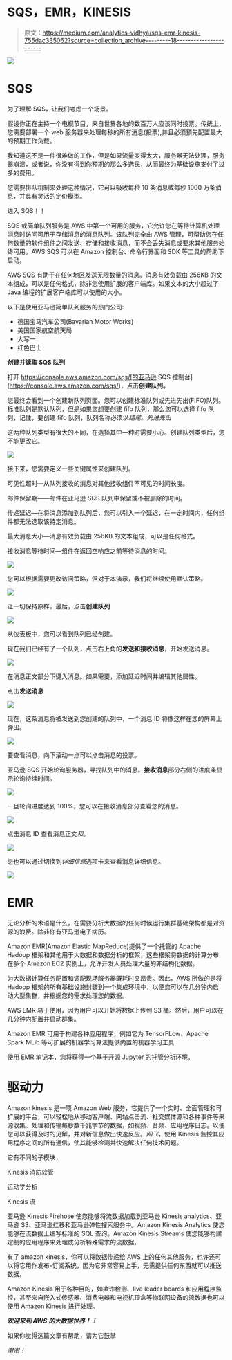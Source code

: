 # SQS，EMR，KINESIS

> 原文：<https://medium.com/analytics-vidhya/sqs-emr-kinesis-755dac335062?source=collection_archive---------18----------------------->

![](img/13240178d7ae9684eb4f7a40628f0650.png)

# **SQS**

为了理解 SQS，让我们考虑一个场景。

假设你正在主持一个电视节目，来自世界各地的数百万人应该同时投票。传统上，您需要部署一个 web 服务器来处理每秒的所有消息(投票),并且必须预先配置最大的预期工作负载。

我知道这不是一件很难做的工作，但是如果流量变得太大，服务器无法处理，服务器崩溃，或者说，你没有得到你预期的那么多选民，从而最终为基础设施支付了过多的费用。

您需要排队机制来处理这种情况，它可以吸收每秒 10 条消息或每秒 1000 万条消息，并具有灵活的定价模型。

进入 SQS！！

SQS 或简单队列服务是 AWS 中第一个可用的服务，它允许您在等待计算机处理消息时访问可用于存储消息的消息队列。该队列完全由 AWS 管理，可帮助您在任何数量的软件组件之间发送、存储和接收消息，而不会丢失消息或要求其他服务始终可用。AWS SQS 可以在 Amazon 控制台、命令行界面和 SDK 等工具的帮助下启动。

AWS SQS 有助于在任何地区发送无限数量的消息。消息有效负载由 256KB 的文本组成，可以是任何格式，除非您使用扩展的客户端库。如果文本的大小超过了 Java 编程的扩展客户端库可以使用的大小。

以下是使用亚马逊简单队列服务的热门公司:

*   德国宝马汽车公司(Bavarian Motor Works)
*   美国国家航空航天局
*   大写一
*   红色巴士

**创建并读取 SQS 队列**

打开 https://console.aws.amazon.com/sqs/[的亚马逊 SQS 控制台](https://console.aws.amazon.com/sqs/)，点击**创建队列。**

您最终会看到一个创建新队列页面。您可以创建标准队列或先进先出(FIFO)队列。标准队列是默认队列，但是如果您想要创建 fifo 队列，那么您可以选择 fifo 队列，记住，要创建 fifo 队列，队列名称必须以*结尾。先进先出*

这两种队列类型有很大的不同，在选择其中一种时需要小心。创建队列类型后，您不能更改它。

![](img/90bb66a1dc105aaf0af56824657a1cc8.png)

接下来，您需要定义一些关键属性来创建队列。

可见性超时—从队列接收的消息对其他接收组件不可见的时间长度。

邮件保留期——邮件在亚马逊 SQS 队列中保留或不被删除的时间。

传递延迟—在将消息添加到队列后，您可以引入一个延迟，在一定时间内，任何组件都无法选取该特定消息。

最大消息大小—消息有效负载由 256KB 的文本组成，可以是任何格式。

接收消息等待时间—组件在返回空响应之前等待消息的时间。

![](img/d4e92d9b3a47f60c72d4f4c7e8993279.png)

您可以根据需要更改访问策略，但对于本演示，我们将继续使用默认策略。

![](img/dfc7b17d3bdf47399dfae564b73de4d6.png)

让一切保持原样，最后，点击**创建队列**

![](img/530f73b4750f334d72ac2dc6b2fb434a.png)

从仪表板中，您可以看到队列已经创建。

现在我们已经有了一个队列，点击右上角的**发送和接收消息**，开始发送消息。

![](img/9e49bbd7238d554c712d5736d4859a22.png)

在消息正文部分下键入消息。如果需要，添加延迟时间并编辑其他属性。

点击**发送消息**

![](img/fbc140ea1bd231cda28e1abdcdd50130.png)

现在，这条消息将被发送到您创建的队列中，一个消息 ID 将像这样在您的屏幕上弹出。

![](img/b690ce4c3a5d6b60ac183dddf65bdb34.png)

要查看消息，向下滚动一点可以点击消息的投票。

亚马逊 SQS 开始轮询服务器，寻找队列中的消息。**接收消息**部分右侧的进度条显示轮询持续时间。

![](img/5f874240c1526cd9e42bf7e9f9c28984.png)

一旦轮询进度达到 100%，您可以在接收消息部分查看您的消息。

![](img/b9f5d85d588f7fcdd5e28643348a231d.png)

点击消息 ID 查看消息正文*和*。

![](img/bac51de86e0268f5cd6ec7426e1159e0.png)

您也可以通过切换到*详细信息*选项卡来查看消息详细信息。

![](img/e783d3e08df8b8ecf8747a31bb5dc5bf.png)

# **EMR**

无论分析的术语是什么，在需要分析大数据的任何时候运行集群基础架构都是对资源的浪费。除非你有亚马逊电子病历。

Amazon EMR(Amazon Elastic MapReduce)提供了一个托管的 Apache Hadoop 框架和其他用于大数据和数据分析的框架，这些框架将数据的计算分布在多个 Amazon EC2 实例上，允许开发人员处理大量的非结构化数据。

为大数据计算任务配置和调配现场服务器既耗时又昂贵。因此，AWS 所做的是将 Hadoop 框架的所有基础设施封装到一个集成环境中，以便您可以在几分钟内启动大型集群，并根据您的需求处理您的数据。

AWS EMR 易于使用，因为用户可以开始将数据上传到 S3 桶。然后，用户可以在几分钟内配置并启动群集。

Amazon EMR 可用于构建各种应用程序，例如它为 TensorFLow、Apache Spark MLib 等可扩展的机器学习算法提供内置的机器学习工具

使用 EMR 笔记本，您将获得一个基于开源 Jupyter 的托管分析环境。

# **驱动力**

Amazon kinesis 是一项 Amazon Web 服务，它提供了一个实时、全面管理和可扩展的平台，可以轻松地从移动客户端、网站点击流、社交媒体源和各种事件等来源收集、处理和传输每秒数千兆字节的数据，如视频、音频、应用程序日志。以便您可以获得及时的见解，并对新信息做出快速反应。*网飞*，使用 Kinesis 监控其应用程序之间的所有通信，使其能够检测并快速解决任何技术问题。

它有不同的子模块，

Kinesis 消防软管

运动学分析

Kinesis 流

亚马逊 Kinesis Firehose 使您能够将流数据加载到亚马逊 Kinesis analytics、亚马逊 S3、亚马逊红移和亚马逊弹性搜索服务中。Amazon Kinesis Analytics 使您能够在流数据上编写标准的 SQL 查询。Amazon Kinesis Streams 使您能够构建定制的应用程序来处理或分析特殊需求的流数据。

有了 amazon kinesis，你可以将数据传递给 AWS 上的任何其他服务，也许还可以将它用作发布-订阅系统，因为它非常容易上手，无需提供任何东西就可以推送数据。

Amazon Kinesis 用于各种目的，如欺诈检测、live leader boards 和应用程序监控，甚至来自嵌入式传感器、消费电器和电视机顶盒等物联网设备的流数据也可以使用 Amazon Kinesis 进行处理。

***欢迎来到 AWS 的大数据世界！！***

如果你觉得这篇文章有帮助，请为它鼓掌

*谢谢！*